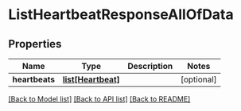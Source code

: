 # ListHeartbeatResponseAllOfData

## Properties
Name | Type | Description | Notes
------------ | ------------- | ------------- | -------------
**heartbeats** | [**list[Heartbeat]**](Heartbeat.md) |  | [optional] 

[[Back to Model list]](../README.md#documentation-for-models) [[Back to API list]](../README.md#documentation-for-api-endpoints) [[Back to README]](../README.md)



